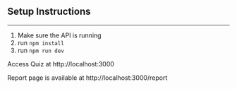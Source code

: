 ## Setup Instructions 
---
1. Make sure the API is running
2. run `npm install`
3. run `npm run dev`

Access Quiz at http://localhost:3000

Report page is available at http://localhost:3000/report